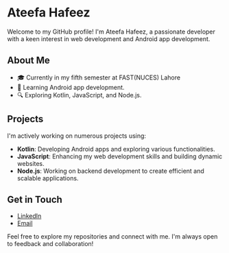 # Ateefa Hafeez

Welcome to my GitHub profile! I'm Ateefa Hafeez, a passionate developer with a keen interest in web development and Android app development. 

## About Me
- 🎓 Currently in my fifth semester at FAST(NUCES) Lahore
- 📱 Learning Android app development.
- 🔍 Exploring Kotlin, JavaScript, and Node.js.

## Projects
I'm actively working on numerous projects using:
- **Kotlin**: Developing Android apps and exploring various functionalities.
- **JavaScript**: Enhancing my web development skills and building dynamic websites.
- **Node.js**: Working on backend development to create efficient and scalable applications.

## Get in Touch
- [LinkedIn](www.linkedin.com/in/ateefa-hafeez)
- [Email](mailto:ateefa.hafeez412@gmail.com)

Feel free to explore my repositories and connect with me. I'm always open to feedback and collaboration!
